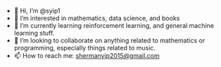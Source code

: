 - 👋 Hi, I’m @syip1
- 👀 I’m interested in mathematics, data science, and books
- 🌱 I’m currently learning reinforcement learning, and general machine learning stuff.
- 💞️ I’m looking to collaborate on anything related to mathematics or programming, especially things related to music.
- 📫 How to reach me: shermanyip2015@gmail.com

<!---
syip1/syip1 is a ✨ special ✨ repository because its `README.md` (this file) appears on your GitHub profile.
You can click the Preview link to take a look at your changes.
--->
